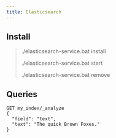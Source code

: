```yaml
---
title: Elasticsearch
---
```


## Install
> ./elasticsearch-service.bat install
>
> ./elasticsearch-service.bat start
>
> ./elasticsearch-service.bat remove

## Queries

```
GET my_index/_analyze 
{
  "field": "text",
  "text": "The quick Brown Foxes."
}

```

